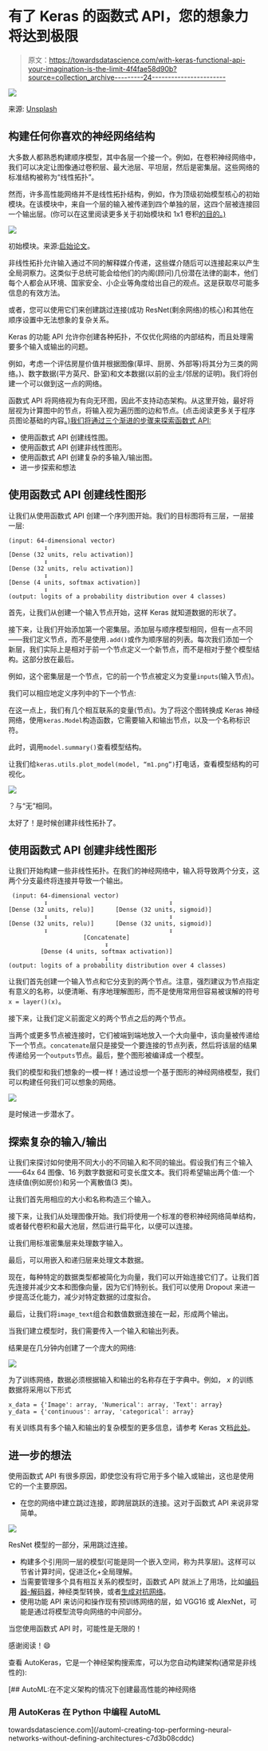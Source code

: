 # 有了 Keras 的函数式 API，您的想象力将达到极限

> 原文：<https://towardsdatascience.com/with-keras-functional-api-your-imagination-is-the-limit-4f4fae58d90b?source=collection_archive---------24----------------------->

![](img/a227e19a34bf3df6b13ae9f1eed968ad.png)

来源: [Unsplash](https://unsplash.com/photos/ApfyUz5c5Q0)

## 构建任何你喜欢的神经网络结构

大多数人都熟悉构建顺序模型，其中各层一个接一个。例如，在卷积神经网络中，我们可以决定让图像通过卷积层、最大池层、平坦层，然后是密集层。这些网络的标准结构被称为“线性拓扑”。

然而，许多高性能网络并不是线性拓扑结构，例如，作为顶级初始模型核心的初始模块。在该模块中，来自一个层的输入被传递到四个单独的层，这四个层被连接回一个输出层。(你可以在这里阅读更多关于初始模块和 1x1 卷积[的目的。)](/the-clever-trick-behind-googles-inception-the-1-1-convolution-58815b20113)

![](img/1910684a89932b20dbe4a83274c25028.png)

初始模块。来源:[启始论文](https://arxiv.org/pdf/1409.4842.pdf)。

非线性拓扑允许输入通过不同的解释媒介传递，这些媒介随后可以连接起来以产生全局洞察力。这类似于总统可能会给他们的内阁(顾问)几份潜在法律的副本，他们每个人都会从环境、国家安全、小企业等角度给出自己的观点。这是获取尽可能多信息的有效方法。

或者，您可以使用它们来创建跳过连接(成功 ResNet(剩余网络)的核心)和其他在顺序设置中无法想象的复杂关系。

Keras 的功能 API 允许你创建各种拓扑，不仅优化网络的内部结构，而且处理需要多个输入或输出的问题。

例如，考虑一个评估房屋价值并根据图像(草坪、厨房、外部等)将其分为三类的网络。)、数字数据(平方英尺、卧室)和文本数据(以前的业主/邻居的证明)。我们将创建一个可以做到这一点的网络。

函数式 API 将网络视为有向无环图，因此不支持动态架构。从这里开始，最好将层视为计算图中的节点，将输入视为遍历图的边和节点。(点击阅读更多关于程序员图论基础的内容[。)我们将通过三个渐进的步骤来探索函数式 API:](https://medium.com/@andre_ye/a-short-practical-programmers-guide-to-graph-theory-bfc87bc52581?source=---------20------------------)

*   使用函数式 API 创建线性图。
*   使用函数式 API 创建非线性图形。
*   使用函数式 API 创建复杂的多输入/输出图。
*   进一步探索和想法

## 使用函数式 API 创建线性图形

让我们从使用函数式 API 创建一个序列图开始。我们的目标图将有三层，一层接一层:

```
(input: 64-dimensional vector)
          ↧
[Dense (32 units, relu activation)]
          ↧
[Dense (32 units, relu activation)]
          ↧
[Dense (4 units, softmax activation)]
          ↧
(output: logits of a probability distribution over 4 classes)
```

首先，让我们从创建一个输入节点开始，这样 Keras 就知道数据的形状了。

接下来，让我们开始添加第一个密集层。添加层与顺序模型相同，但有一点不同——我们定义节点，而不是使用`.add()`或作为顺序层的列表。每次我们添加一个新层，我们实际上是相对于前一个节点定义一个新节点，而不是相对于整个模型结构。这部分放在最后。

例如，这个密集层是一个节点，它的前一个节点被定义为变量`inputs`(输入节点)。

我们可以相应地定义序列中的下一个节点:

在这一点上，我们有几个相互联系的变量(节点)。为了将这个图转换成 Keras 神经网络，使用`keras.Model`构造函数，它需要输入和输出节点，以及一个名称标识符。

此时，调用`model.summary()`查看模型结构。

让我们给`keras.utils.plot_model(model, “m1.png”)`打电话，查看模型结构的可视化。

![](img/f23fe8f82fffd08b6b469b834a650cea.png)

？与“无”相同。

太好了！是时候创建非线性拓扑了。

## 使用函数式 API 创建非线性图形

让我们开始构建一些非线性拓扑。在我们的神经网络中，输入将导致两个分支，这两个分支最终将连接并导致一个输出。

```
 (input: 64-dimensional vector)
          ↧                                  ↧     
[Dense (32 units, relu)]      [Dense (32 units, sigmoid)]
          ↧                                  ↧
[Dense (32 units, relu)]      [Dense (32 units, sigmoid)]
          ↧                                  ↧
                     [Concatenate]
                           ↧
         [Dense (4 units, softmax activation)]
                           ↧
(output: logits of a probability distribution over 4 classes)
```

让我们首先创建一个输入节点和它分支到的两个节点。注意，强烈建议为节点指定有意义的名称，以便清晰、有序地理解图形，而不是使用常用但容易被误解的符号`x = layer()(x)`。

接下来，让我们定义前面定义的两个节点之后的两个节点。

当两个或更多节点被连接时，它们被端到端地放入一个大向量中，该向量被传递给下一个节点。`concatenate`层只是接受一个要连接的节点列表，然后将该层的结果传递给另一个`outputs`节点。最后，整个图形被编译成一个模型。

我们的模型和我们想象的一模一样！通过设想一个基于图形的神经网络模型，我们可以构建任何我们可以想象的网络。

![](img/321be6d6b37695b8cc5720ba05800c5f.png)

是时候进一步潜水了。

## 探索复杂的输入/输出

让我们来探讨如何使用不同大小的不同输入和不同的输出。假设我们有三个输入——64x 64 图像、16 列数字数据和可变长度文本。我们将希望输出两个值:一个连续值(例如房价)和另一个离散值(3 类)。

让我们首先用相应的大小和名称构造三个输入。

接下来，让我们从处理图像开始。我们将使用一个标准的卷积神经网络简单结构，或者替代卷积和最大池层，然后进行扁平化，以便可以连接。

让我们用标准密集层来处理数字输入。

最后，可以用嵌入和递归层来处理文本数据。

现在，每种特定的数据类型都被简化为向量，我们可以开始连接它们了。让我们首先连接并减少文本和图像向量，因为它们特别长。我们可以使用 Dropout 来进一步提高泛化能力，减少对特定数据的过度拟合。

最后，让我们将`image_text`组合和数值数据连接在一起，形成两个输出。

当我们建立模型时，我们需要传入一个输入和输出列表。

结果是在几分钟内创建了一个庞大的网络:

![](img/27f9bf076fbae1ab93d0a4ed07631f15.png)

为了训练网络，数据必须根据输入和输出的名称存在于字典中。例如， *x* 的训练数据将采用以下形式

```
x_data = {'Image': array, 'Numerical': array, 'Text': array}
y_data = {'continuous': array, 'categorical': array}
```

有关训练具有多个输入和输出的复杂模型的更多信息，请参考 Keras 文档[此处](https://keras.io/guides/functional_api/)。

## 进一步的想法

使用函数式 API 有很多原因，即使您没有将它用于多个输入或输出，这也是使用它的一个主要原因。

*   在您的网络中建立跳过连接，即跨层跳跃的连接。这对于函数式 API 来说非常简单。

![](img/a0bc4a0e58235adb16d6e37b464b2f25.png)

ResNet 模型的一部分，采用跳过连接。

*   构建多个引用同一层的模型(可能是同一个嵌入空间，称为共享层)。这样可以节省计算时间，促进泛化+全局理解。
*   当需要管理多个具有相互关系的模型时，函数式 API 就派上了用场，比如[编码器-解码器](/gans-for-everyone-an-intuitive-explanation-of-the-revolutionary-concept-2f962c858b95)，神经类型转换，或者[生成对抗网络](https://medium.com/analytics-vidhya/11-essential-neural-network-architectures-visualized-explained-7fc7da3486d8)。
*   使用功能 API 来访问和操作现有预训练网络的层，如 VGG16 或 AlexNet，可能是通过将模型流导向网络的中间部分。

当您使用函数式 API 时，可能性是无限的！

感谢阅读！😄

查看 AutoKeras，它是一个神经架构搜索库，可以为您自动构建架构(通常是非线性的):

[](/automl-creating-top-performing-neural-networks-without-defining-architectures-c7d3b08cddc) [## AutoML:在不定义架构的情况下创建最高性能的神经网络

### 用 AutoKeras 在 Python 中编程 AutoML

towardsdatascience.com](/automl-creating-top-performing-neural-networks-without-defining-architectures-c7d3b08cddc)
